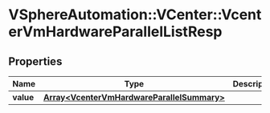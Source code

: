 # VSphereAutomation::VCenter::VcenterVmHardwareParallelListResp

## Properties
Name | Type | Description | Notes
------------ | ------------- | ------------- | -------------
**value** | [**Array&lt;VcenterVmHardwareParallelSummary&gt;**](VcenterVmHardwareParallelSummary.md) |  | 


